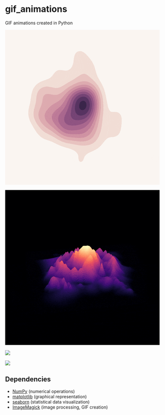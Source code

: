 # gif_animations

GIF animations created in Python

![](rotating_kde.gif)

![](rotating_mountain.gif)

![](rotating_cubes.gif)

![](rotating_projections.gif)

## Dependencies

* [NumPy](http://www.numpy.org/) (numerical operations)
* [matplotlib](http://matplotlib.org/) (graphical representation)
* [seaborn](https://seaborn.pydata.org/) (statistical data visualization)
* [ImageMagick](http://www.imagemagick.org/) (image processing, GIF creation)
